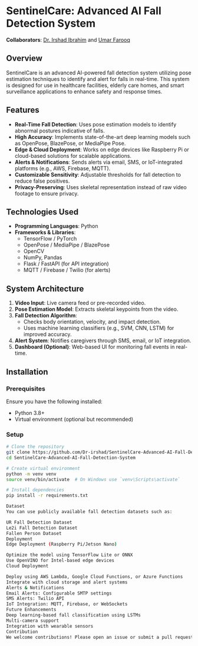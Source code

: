 # SentinelCare: Advanced AI Fall Detection System

**Collaborators**: [Dr. Irshad Ibrahim](https://github.com/Dr-irshad) and [Umar Farooq](https://github.com/imumarfarooq)

## Overview

SentinelCare is an advanced AI-powered fall detection system utilizing pose estimation techniques to identify and alert for falls in real-time. This system is designed for use in healthcare facilities, elderly care homes, and smart surveillance applications to enhance safety and response times.

## Features

- **Real-Time Fall Detection**: Uses pose estimation models to identify abnormal postures indicative of falls.
- **High Accuracy**: Implements state-of-the-art deep learning models such as OpenPose, BlazePose, or MediaPipe Pose.
- **Edge & Cloud Deployment**: Works on edge devices like Raspberry Pi or cloud-based solutions for scalable applications.
- **Alerts & Notifications**: Sends alerts via email, SMS, or IoT-integrated platforms (e.g., AWS, Firebase, MQTT).
- **Customizable Sensitivity**: Adjustable thresholds for fall detection to reduce false positives.
- **Privacy-Preserving**: Uses skeletal representation instead of raw video footage to ensure privacy.

## Technologies Used

- **Programming Languages**: Python
- **Frameworks & Libraries**:
  - TensorFlow / PyTorch
  - OpenPose / MediaPipe / BlazePose
  - OpenCV
  - NumPy, Pandas
  - Flask / FastAPI (for API integration)
  - MQTT / Firebase / Twilio (for alerts)

## System Architecture

1. **Video Input**: Live camera feed or pre-recorded video.
2. **Pose Estimation Model**: Extracts skeletal keypoints from the video.
3. **Fall Detection Algorithm**:
   - Checks body orientation, velocity, and impact detection.
   - Uses machine learning classifiers (e.g., SVM, CNN, LSTM) for improved accuracy.
4. **Alert System**: Notifies caregivers through SMS, email, or IoT integration.
5. **Dashboard (Optional)**: Web-based UI for monitoring fall events in real-time.

## Installation

### Prerequisites

Ensure you have the following installed:
- Python 3.8+
- Virtual environment (optional but recommended)

### Setup

```sh
# Clone the repository
git clone https://github.com/Dr-irshad/SentinelCare-Advanced-AI-Fall-Detection-System.git
cd SentinelCare-Advanced-AI-Fall-Detection-System

# Create virtual environment
python -m venv venv
source venv/bin/activate  # On Windows use `venv\Scripts\activate`

# Install dependencies
pip install -r requirements.txt

Dataset
You can use publicly available fall detection datasets such as:

UR Fall Detection Dataset
Le2i Fall Detection Dataset
Fallen Person Dataset
Deployment
Edge Deployment (Raspberry Pi/Jetson Nano)

Optimize the model using TensorFlow Lite or ONNX
Use OpenVINO for Intel-based edge devices
Cloud Deployment

Deploy using AWS Lambda, Google Cloud Functions, or Azure Functions
Integrate with cloud storage and alert systems
Alerts & Notifications
Email Alerts: Configurable SMTP settings
SMS Alerts: Twilio API
IoT Integration: MQTT, Firebase, or WebSockets
Future Enhancements
Deep learning-based fall classification using LSTMs
Multi-camera support
Integration with wearable sensors
Contribution
We welcome contributions! Please open an issue or submit a pull request.
